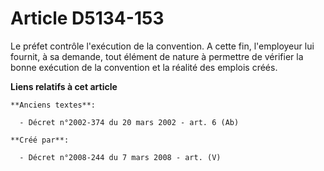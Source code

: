 # Article D5134-153

Le préfet contrôle l'exécution de la convention. A cette fin, l'employeur lui fournit, à sa demande, tout élément de nature à
permettre de vérifier la bonne exécution de la convention et la réalité des emplois créés.

**Liens relatifs à cet article**

	**Anciens textes**:

	  - Décret n°2002-374 du 20 mars 2002 - art. 6 (Ab)

	**Créé par**:

	  - Décret n°2008-244 du 7 mars 2008 - art. (V)
